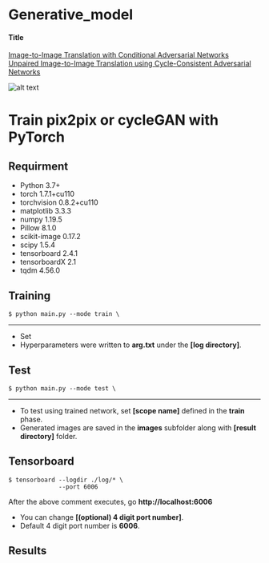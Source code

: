 # Generative_model

#### Title
[Image-to-Image Translation with Conditional Adversarial Networks](https://arxiv.org/abs/1611.07004)\
[Unpaired Image-to-Image Translation using Cycle-Consistent Adversarial Networks](https://arxiv.org/abs/1703.10593)

![alt text](./img/paper1.png "Novelty of pix2pix")


# Train pix2pix or cycleGAN with PyTorch

## Requirment
- Python                 3.7+
- torch                  1.7.1+cu110
- torchvision            0.8.2+cu110
- matplotlib             3.3.3
- numpy                  1.19.5
- Pillow                 8.1.0
- scikit-image           0.17.2
- scipy                  1.5.4
- tensorboard            2.4.1
- tensorboardX           2.1
- tqdm                   4.56.0

## Training

    $ python main.py --mode train \

---

* Set 
* Hyperparameters were written to **arg.txt** under the **[log directory]**.



## Test
    $ python main.py --mode test \

---

* To test using trained network, set **[scope name]** defined in the **train** phase.
* Generated images are saved in the **images** subfolder along with **[result directory]** folder.


## Tensorboard

    $ tensorboard --logdir ./log/* \
                  --port 6006
                  
After the above comment executes, go **http://localhost:6006**

* You can change **[(optional) 4 digit port number]**.
* Default 4 digit port number is **6006**.

## Results
  
